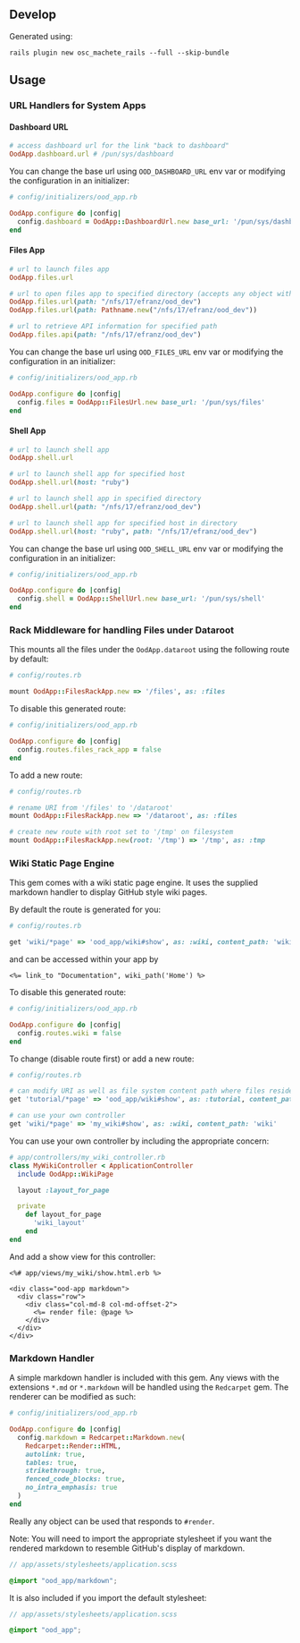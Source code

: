 ## Develop

Generated using:

    rails plugin new osc_machete_rails --full --skip-bundle

## Usage

### URL Handlers for System Apps

#### Dashboard URL

```ruby
# access dashboard url for the link "back to dashboard"
OodApp.dashboard.url # /pun/sys/dashboard
```

You can change the base url using `OOD_DASHBOARD_URL` env var or modifying the
configuration in an initializer:

```ruby
# config/initializers/ood_app.rb

OodApp.configure do |config|
  config.dashboard = OodApp::DashboardUrl.new base_url: '/pun/sys/dashboard'
end
```

#### Files App

```ruby
# url to launch files app
OodApp.files.url

# url to open files app to specified directory (accepts any object with `#to_s`)
OodApp.files.url(path: "/nfs/17/efranz/ood_dev")
OodApp.files.url(path: Pathname.new("/nfs/17/efranz/ood_dev"))

# url to retrieve API information for specified path
OodApp.files.api(path: "/nfs/17/efranz/ood_dev")
```

You can change the base url using `OOD_FILES_URL` env var or modifying the
configuration in an initializer:

```ruby
# config/initializers/ood_app.rb

OodApp.configure do |config|
  config.files = OodApp::FilesUrl.new base_url: '/pun/sys/files'
end
```

#### Shell App

```ruby
# url to launch shell app
OodApp.shell.url

# url to launch shell app for specified host
OodApp.shell.url(host: "ruby")

# url to launch shell app in specified directory
OodApp.shell.url(path: "/nfs/17/efranz/ood_dev")

# url to launch shell app for specified host in directory
OodApp.shell.url(host: "ruby", path: "/nfs/17/efranz/ood_dev")
```

You can change the base url using `OOD_SHELL_URL` env var or modifying the
configuration in an initializer:

```ruby
# config/initializers/ood_app.rb

OodApp.configure do |config|
  config.shell = OodApp::ShellUrl.new base_url: '/pun/sys/shell'
end
```

### Rack Middleware for handling Files under Dataroot

This mounts all the files under the `OodApp.dataroot` using the following route
by default:

```ruby
# config/routes.rb

mount OodApp::FilesRackApp.new => '/files', as: :files
```

To disable this generated route:

```ruby
# config/initializers/ood_app.rb

OodApp.configure do |config|
  config.routes.files_rack_app = false
end
```

To add a new route:

```ruby
# config/routes.rb

# rename URI from '/files' to '/dataroot'
mount OodApp::FilesRackApp.new => '/dataroot', as: :files

# create new route with root set to '/tmp' on filesystem
mount OodApp::FilesRackApp.new(root: '/tmp') => '/tmp', as: :tmp
```

### Wiki Static Page Engine

This gem comes with a wiki static page engine. It uses the supplied markdown
handler to display GitHub style wiki pages.

By default the route is generated for you:

```ruby
# config/routes.rb

get 'wiki/*page' => 'ood_app/wiki#show', as: :wiki, content_path: 'wiki'
```

and can be accessed within your app by

```erb
<%= link_to "Documentation", wiki_path('Home') %>
```

To disable this generated route:

```ruby
# config/initializers/ood_app.rb

OodApp.configure do |config|
  config.routes.wiki = false
end
```

To change (disable route first) or add a new route:

```ruby
# config/routes.rb

# can modify URI as well as file system content path where files reside
get 'tutorial/*page' => 'ood_app/wiki#show', as: :tutorial, content_path: '/path/to/my_tutorial'

# can use your own controller
get 'wiki/*page' => 'my_wiki#show', as: :wiki, content_path: 'wiki'
```

You can use your own controller by including the appropriate concern:

```ruby
# app/controllers/my_wiki_controller.rb
class MyWikiController < ApplicationController
  include OodApp::WikiPage

  layout :layout_for_page

  private
    def layout_for_page
      'wiki_layout'
    end
end
```

And add a show view for this controller:

```erb
<%# app/views/my_wiki/show.html.erb %>

<div class="ood-app markdown">
  <div class="row">
    <div class="col-md-8 col-md-offset-2">
      <%= render file: @page %>
    </div>
  </div>
</div>
```

### Markdown Handler

A simple markdown handler is included with this gem. Any views with the
extensions `*.md` or `*.markdown` will be handled using the `Redcarpet` gem.
The renderer can be modified as such:

```ruby
# config/initializers/ood_app.rb

OodApp.configure do |config|
  config.markdown = Redcarpet::Markdown.new(
    Redcarpet::Render::HTML,
    autolink: true,
    tables: true,
    strikethrough: true,
    fenced_code_blocks: true,
    no_intra_emphasis: true
  )
end
```

Really any object can be used that responds to `#render`.

Note: You will need to import the appropriate stylesheet if you want the
rendered markdown to resemble GitHub's display of markdown.

```scss
// app/assets/stylesheets/application.scss

@import "ood_app/markdown";
```

It is also included if you import the default stylesheet:


```scss
// app/assets/stylesheets/application.scss

@import "ood_app";
```
